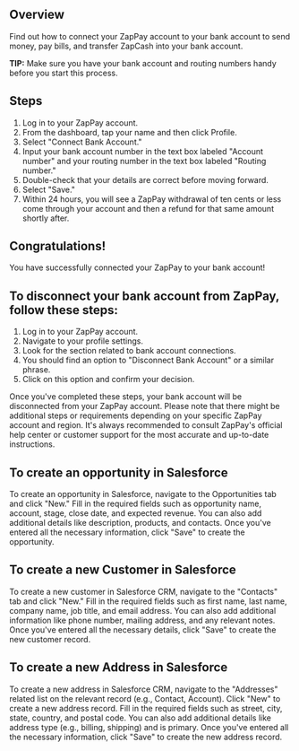 ## Overview

Find out how to connect your ZapPay account to your bank account to send money, pay bills, and transfer ZapCash into your bank account.

**TIP:** Make sure you have your bank account and routing numbers handy before you start this process.

## Steps

1.  Log in to your ZapPay account.
2.  From the dashboard, tap your name and then click Profile.
3.  Select "Connect Bank Account."
4.  Input your bank account number in the text box labeled "Account number" and your routing number in the text box labeled "Routing number."
5.  Double-check that your details are correct before moving forward.
6.  Select "Save."
7.  Within 24 hours, you will see a ZapPay withdrawal of ten cents or less come through your account and then a refund for that same amount shortly after.

## Congratulations!

You have successfully connected your ZapPay to your bank account!

## To disconnect your bank account from ZapPay, follow these steps:

1. Log in to your ZapPay account.
2. Navigate to your profile settings.
3. Look for the section related to bank account connections.
4. You should find an option to "Disconnect Bank Account" or a similar phrase.
5. Click on this option and confirm your decision.

Once you've completed these steps, your bank account will be disconnected from your ZapPay account. Please note that there might be additional steps or requirements depending on your specific ZapPay account and region. It's always recommended to consult ZapPay's official help center or customer support for the most accurate and up-to-date instructions.

## To create an opportunity in Salesforce
To create an opportunity in Salesforce, navigate to the Opportunities tab and click "New." Fill in the required fields such as opportunity name, account, stage, close date, and expected revenue. You can also add additional details like description, products, and contacts. Once you've entered all the necessary information, click "Save" to create the opportunity.

## To create a new Customer in Salesforce
To create a new customer in Salesforce CRM, navigate to the "Contacts" tab and click "New." Fill in the required fields such as first name, last name, company name, job title, and email address. You can also add additional information like phone number, mailing address, and any relevant notes. Once you've entered all the necessary details, click "Save" to create the new customer record.

## To create a new Address in Salesforce
To create a new address in Salesforce CRM, navigate to the "Addresses" related list on the relevant record (e.g., Contact, Account). Click "New" to create a new address record. Fill in the required fields such as street, city, state, country, and postal code. You can also add additional details like address type (e.g., billing, shipping) and is primary. Once you've entered all the necessary information, click "Save" to create the new address record.
